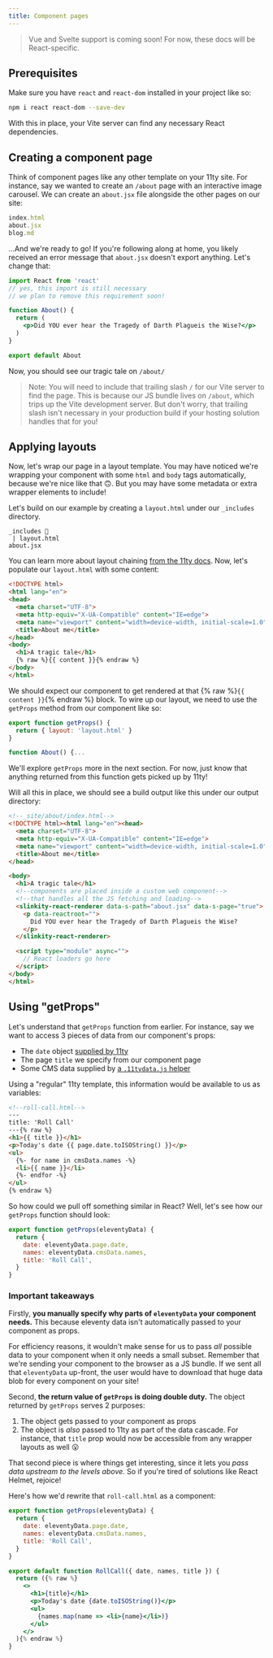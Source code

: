 ```yaml
---
title: Component pages
---
```


> Vue and Svelte support is coming soon! For now, these docs will be React-specific.

## Prerequisites

Make sure you have `react` and `react-dom` installed in your project like so:

```bash
npm i react react-dom --save-dev
```

With this in place, your Vite server can find any necessary React dependencies.

## Creating a component page

Think of component pages like any other template on your 11ty site. For instance, say we wanted to create an `/about` page with an interactive image carousel. We can create an `about.jsx` file alongside the other pages on our site:

```jsx
index.html
about.jsx
blog.md
```

...And we're ready to go! If you're following along at home, you likely received an error message that `about.jsx` doesn't export anything. Let's change that:

```jsx
import React from 'react'
// yes, this import is still necessary
// we plan to remove this requirement soon!

function About() {
  return (
    <p>Did YOU ever hear the Tragedy of Darth Plagueis the Wise?</p>
  )
}

export default About
```

Now, you should see our tragic tale on `/about/`

> Note: You will need to include that trailing slash `/` for our Vite server to find the page. This is because our JS bundle lives on `/about`, which trips up the Vite development server. But don't worry, that trailing slash isn't necessary in your production build if your hosting solution handles that for you!

## Applying layouts

Now, let's wrap our page in a layout template. You may have noticed we're wrapping your component with some `html` and `body` tags automatically, because we're nice like that 🙃. But you may have some metadata or extra wrapper elements to include!

Let's build on our example by creating a `layout.html` under our `_includes` directory.

```
_includes 📁
 | layout.html
about.jsx
```

You can learn more about layout chaining [from the 11ty docs](https://www.11ty.dev/docs/layouts/). Now, let's populate our `layout.html` with some content:

```html
<!DOCTYPE html>
<html lang="en">
<head>
  <meta charset="UTF-8">
  <meta http-equiv="X-UA-Compatible" content="IE=edge">
  <meta name="viewport" content="width=device-width, initial-scale=1.0">
  <title>About me</title>
</head>
<body>
  <h1>A tragic tale</h1>
  {% raw %}{{ content }}{% endraw %}
</body>
</html>
```

We should expect our component to get rendered at that {% raw %}`{{ content }}`{% endraw %} block. To wire up our layout, we need to use the `getProps` method from our component like so:

```jsx
export function getProps() {
  return { layout: 'layout.html' }
}

function About() {...
```

We'll explore `getProps` more in the next section. For now, just know that anything returned from this function gets picked up by 11ty!

Will all this in place, we should see a build output like this under our output directory:

```html
<!--_site/about/index.html-->
<!DOCTYPE html><html lang="en"><head>
  <meta charset="UTF-8">
  <meta http-equiv="X-UA-Compatible" content="IE=edge">
  <meta name="viewport" content="width=device-width, initial-scale=1.0">
  <title>About me</title>
</head>

<body>
  <h1>A tragic tale</h1>
  <!--components are placed inside a custom web component-->
  <!--that handles all the JS fetching and loading-->
  <slinkity-react-renderer data-s-path="about.jsx" data-s-page="true">
    <p data-reactroot="">
      Did YOU ever hear the Tragedy of Darth Plagueis the Wise?
    </p>
  </slinkity-react-renderer>

  <script type="module" async="">
    // React loaders go here
  </script>
</body>
</html>
```

## Using "getProps"

Let's understand that `getProps` function from earlier. For instance, say we want to access 3 pieces of data from our component's props:
- The `date` object [supplied by 11ty](https://www.11ty.dev/docs/data-eleventy-supplied/)
- The page `title` we specify from our component page
- Some CMS data supplied by [a `.11tydata.js` helper](https://www.11ty.dev/docs/data-template-dir/)

Using a "regular" 11ty template, this information would be available to us as variables:

```html
<!--roll-call.html-->
---
title: 'Roll Call'
---{% raw %}
<h1>{{ title }}</h1>
<p>Today's date {{ page.date.toISOString() }}</p>
<ul>
  {%- for name in cmsData.names -%}
  <li>{{ name }}</li>
  {%- endfor -%}
</ul>
{% endraw %}
```

So how could we pull off something similar in React? Well, let's see how our `getProps` function should look:

```jsx
export function getProps(eleventyData) {
  return {
    date: eleventyData.page.date,
    names: eleventyData.cmsData.names,
    title: 'Roll Call',
  }
}
```

### Important takeaways

Firstly, **you manually specify why parts of `eleventyData` your component needs.** This because eleventy data isn't automatically passed to your component as props.

For efficiency reasons, it wouldn't make sense for us to pass _all_ possible data to your component when it only needs a small subset. Remember that we're sending your component to the browser as a JS bundle. If we sent all that `eleventyData` up-front, the user would have to download that huge data blob for every component on your site!

Second, **the return value of `getProps` is doing double duty.** The object returned by `getProps` serves 2 purposes:
1. The object gets passed to your component as props
2. The object is _also_ passed to 11ty as part of the data cascade. For instance, that `title` prop would now be accessible from any wrapper layouts as well 😮

That second piece is where things get interesting, since it lets you _pass data upstream to the levels above._ So if you're tired of solutions like React Helmet, rejoice!

Here's how we'd rewrite that `roll-call.html` as a component:

```jsx
export function getProps(eleventyData) {
  return {
    date: eleventyData.page.date,
    names: eleventyData.cmsData.names,
    title: 'Roll Call',
  }
}

export default function RollCall({ date, names, title }) {
  return ({% raw %}
    <>
      <h1>{title}</h1>
      <p>Today's date {date.toISOString()}</p>
      <ul>
        {names.map(name => <li>{name}</li>)}
      </ul>
    </>
  ){% endraw %}
}
```